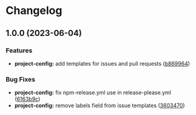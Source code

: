 # Changelog

## 1.0.0 (2023-06-04)


### Features

* **project-config:** add templates for issues and pull requests ([b869964](https://github.com/oxcabe/ifcjs-components/commit/b869964a4ec508c0672bbd71368e1ecf282d8832))


### Bug Fixes

* **project-config:** fix npm-release.yml use in release-please.yml ([6163b9c](https://github.com/oxcabe/ifcjs-components/commit/6163b9c0213dd85393ceb6161982c27a6bb18186))
* **project-config:** remove labels field from issue templates ([3603470](https://github.com/oxcabe/ifcjs-components/commit/36034704af02d166eebdbe22b753fbec2ee8ebdf))
